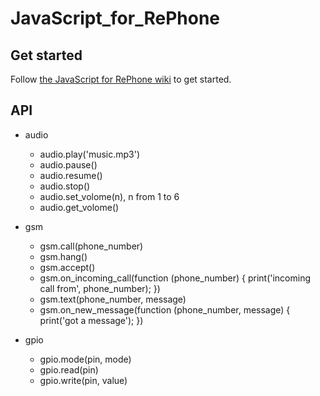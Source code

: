 # JavaScript_for_RePhone

## Get started
Follow [the JavaScript for RePhone wiki](http://www.seeedstudio.com/wiki/JavaScript_for_RePhone) to get started.


## API
+ audio
    - audio.play('music.mp3')
    - audio.pause()
    - audio.resume()
    - audio.stop()
    - audio.set_volome(n), n from 1 to 6
    - audio.get_volome()
    
+ gsm
    - gsm.call(phone_number)
    - gsm.hang()
    - gsm.accept()
    - gsm.on_incoming_call(function (phone_number) { print('incoming call from', phone_number); })
    - gsm.text(phone_number, message)
    - gsm.on_new_message(function (phone_number, message) { print('got a message'); })
    
+ gpio
    - gpio.mode(pin, mode)
    - gpio.read(pin)
    - gpio.write(pin, value)
    
